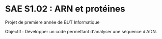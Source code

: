 <h1>SAE S1.02 : ARN et protéines </h1>
<p>Projet de première année de BUT Informatique</p>
<p>Objectif :
Développer un code permettant d'analyser une séquence d'ADN.</li>
</p>
